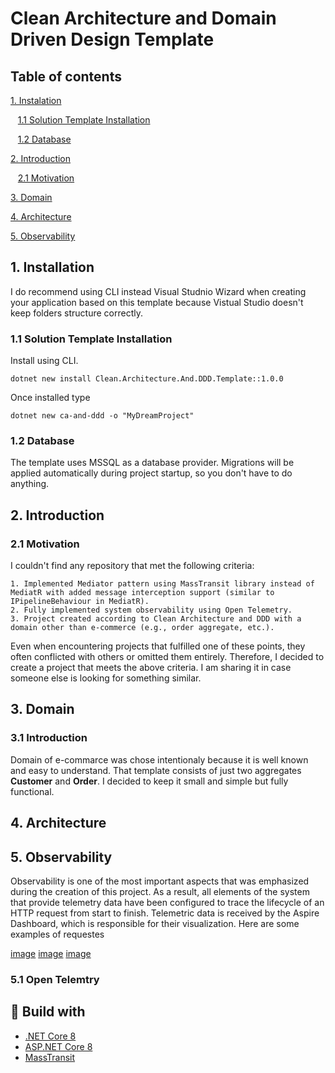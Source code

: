 # Clean Architecture and Domain Driven Design Template 



## Table of contents

[1. Instalation](#1-Installation) 

&nbsp;&nbsp; [1.1 Solution Template Installation](#1.1-Solution-Template-Installation) 

&nbsp;&nbsp; [1.2 Database](#1.2-Database) 

[2. Introduction](#2-Introduction)

&nbsp;&nbsp; [2.1 Motivation](#2.1-Motivation) 

[3. Domain](#3-Domain)

[4. Architecture](#4-Architecture)

[5. Observability](#5-Observability) 


## 1. Installation
I do recommend using CLI instead Visual Studnio Wizard when creating your application based on this template because Vistual Studio doesn't keep folders structure correctly.

### 1.1 Solution Template Installation
Install using CLI.
```
dotnet new install Clean.Architecture.And.DDD.Template::1.0.0
```
Once installed type
```
dotnet new ca-and-ddd -o "MyDreamProject"
```

### 1.2 Database

The template uses MSSQL as a database provider. Migrations will be applied automatically during project startup, so you don't have to do anything.

## 2. Introduction

### 2.1 Motivation

I couldn't find any repository that met the following criteria:

    1. Implemented Mediator pattern using MassTransit library instead of MediatR with added message interception support (similar to IPipelineBehaviour in MediatR).
    2. Fully implemented system observability using Open Telemetry.
    3. Project created according to Clean Architecture and DDD with a domain other than e-commerce (e.g., order aggregate, etc.).

Even when encountering projects that fulfilled one of these points, they often conflicted with others or omitted them entirely. Therefore, I decided to create a project that meets the above criteria. I am sharing it in case someone else is looking for something similar.

## 3. Domain

### 3.1 Introduction
Domain of e-commarce was chose intentionaly because it is well known and easy to understand. 
That template consists of just two aggregates **Customer** and **Order**. I decided to keep it small and simple but fully functional.

## 4. Architecture

## 5. Observability
Observability is one of the most important aspects that was emphasized during the creation of this project. As a result, all elements of the system that provide telemetry data have been configured to trace the lifecycle of an HTTP request from start to finish. Telemetric data is received by the Aspire Dashboard, which is responsible for their visualization.
Here are some examples of requestes

[image](1)
[image](2)
[image](3)

### 5.1 Open Telemtry


## :hammer: Build with
* [.NET Core 8](https://github.com/dotnet/core)
* [ASP.NET Core 8](https://github.com/dotnet/aspnetcore)
* [MassTransit](https://github.com/MassTransit)
